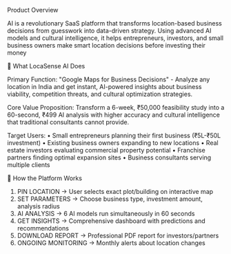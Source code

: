 Product Overview

 AI is a revolutionary SaaS platform that transforms location-based business decisions from guesswork into data-driven strategy. Using advanced AI models and cultural intelligence, it helps entrepreneurs, investors, and small business owners make smart location decisions before investing their money


🎯 What LocaSense AI Does

Primary Function:
"Google Maps for Business Decisions" - Analyze any location in India and get instant, AI-powered insights about business viability, competition threats, and cultural optimization strategies.

Core Value Proposition:
Transform a 6-week, ₹50,000 feasibility study into a 60-second, ₹499 AI analysis with higher accuracy and cultural intelligence that traditional consultants cannot provide.

Target Users:
    • Small entrepreneurs planning their first business (₹5L-₹50L investment)
    • Existing business owners expanding to new locations
    • Real estate investors evaluating commercial property potential
    • Franchise partners finding optimal expansion sites
    • Business consultants serving multiple clients


🔧 How the Platform Works

1. PIN LOCATION → User selects exact plot/building on interactive map
2. SET PARAMETERS → Choose business type, investment amount, analysis radius  
3. AI ANALYSIS → 6 AI models run simultaneously in 60 seconds
4. GET INSIGHTS → Comprehensive dashboard with predictions and recommendations
5. DOWNLOAD REPORT → Professional PDF report for investors/partners
6. ONGOING MONITORING → Monthly alerts about location changes
